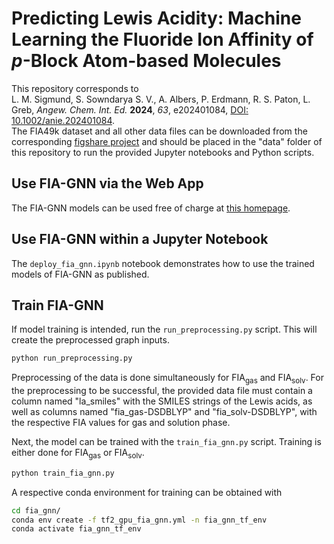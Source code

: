 # Predicting Lewis Acidity: Machine Learning the Fluoride Ion Affinity of _p_-Block Atom-based Molecules

This repository corresponds to  
L. M. Sigmund, S. Sowndarya S. V., A. Albers, P. Erdmann, R. S. Paton, L. Greb, _Angew. Chem. Int. Ed._ **2024**, _63_, e202401084, [DOI: 10.1002/anie.202401084](https://doi.org/10.1002/anie.202401084).  
The FIA49k dataset and all other data files can be downloaded from the corresponding [figshare project](https://figshare.com/projects/FIA-GNN/187050) and should be placed in the "data" folder of this repository to run the provided Jupyter notebooks and Python scripts.  

## Use FIA-GNN via the Web App

The FIA-GNN models can be used free of charge at [this homepage](https://www.grebgroup.de/fia-gnn/).  

## Use FIA-GNN within a Jupyter Notebook

The ```deploy_fia_gnn.ipynb``` notebook demonstrates how to use the trained models of FIA-GNN as published.  

## Train FIA-GNN

If model training is intended, run the ```run_preprocessing.py``` script. This will create the preprocessed graph inputs.

```bash
python run_preprocessing.py 
```

Preprocessing of the data is done simultaneously for FIA<sub>gas</sub> and FIA<sub>solv</sub>. For the preprocessing to be successful, the provided data file must contain a column named "la_smiles" with the SMILES strings of the Lewis acids, as well as columns named "fia_gas-DSDBLYP" and "fia_solv-DSDBLYP", with the respective FIA values for gas and solution phase.  
  
Next, the model can be trained with the ```train_fia_gnn.py``` script. Training is either done for FIA<sub>gas</sub> or FIA<sub>solv</sub>.

```bash
python train_fia_gnn.py 
```
  
A respective conda environment for training can be obtained with

```bash
cd fia_gnn/
conda env create -f tf2_gpu_fia_gnn.yml -n fia_gnn_tf_env
conda activate fia_gnn_tf_env
```
